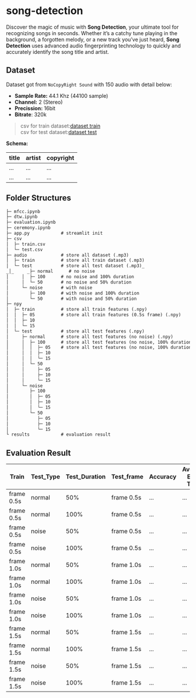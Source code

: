 # song-detection

Discover the magic of music with **Song Detection**, your ultimate tool for recognizing songs in seconds. Whether it’s a catchy tune playing in the background, a forgotten melody, or a new track you’ve just heard, **Song Detection** uses advanced audio fingerprinting technology to quickly and accurately identify the song title and artist.

## Dataset
Dataset got from `NoCopyRight Sound` with 150 audio with detail below:

- **Sample Rate:** 44.1 Khz (44100 sample)
- **Channel:** 2 (Stereo)
- **Precission:** 16bit
- **Bitrate**: 320k

> csv for train dataset:[﻿dataset train](https://docs.google.com/spreadsheets/d/1-JBYn8MiLIcnJwqT2j33H7iEbVIgCUDNdG68yBDW5zc/export?format=csv&id=1-JBYn8MiLIcnJwqT2j33H7iEbVIgCUDNdG68yBDW5zc&gid=1280949540)  
> csv for test dataset:[﻿dataset test](https://docs.google.com/spreadsheets/d/1-JBYn8MiLIcnJwqT2j33H7iEbVIgCUDNdG68yBDW5zc/export?format=csv&id=1-JBYn8MiLIcnJwqT2j33H7iEbVIgCUDNdG68yBDW5zc&gid=328562984) 

**Schema:**

| title | artist | copyright |
| ----- | ----- | ----- |
| ... | ... | ... |
| ... | ... | ... |


## Folder Structures
```markdown
├─ mfcc.ipynb
├─ dtw.ipynb
├─ evaluation.ipynb
├─ ceremony.ipynb
├─ app.py            # streamlit init
├─ csv
│  ├─ train.csv
│  └─ test.csv
├─ audio             # store all dataset (.mp3)
│  ├─ train          # store all train dataset (.mp3)
│  └─ test           # store all test dataset (.mp3)_
_│_     _├─ normal      # no noise
│     │  ├─ 100      # no noise and 100% duration
│     │  └─ 50       # no noise and 50% duration
│     └─ noise       # with noise
│        ├─ 100      # with noise and 100% duration
│        └─ 50       # with noise and 50% duration
├─ npy
│  ├─ train          # store all train features (.npy)
│  │  ├─ 05          # store all train features (0.5s frame) (.npy)
│  │  ├─ 10
│  │  └─ 15
│  └─ test           # store all test features (.npy)
│     ├─ normal      # store all test features (no noise) (.npy)
│     │  ├─ 100      # store all test features (no noise, 100% duration) (.npy)     
│     │  │  ├─ 05    # store all test features (no noise, 100% duration, 0.5s frame) (.npy)
│     │  │  ├─ 10
│     │  │  └─ 15
│     │  └─ 50
│     │     ├─ 05
│     │     ├─ 10
│     │     └─ 15
│     └─ noise
│        ├─ 100
│        │  ├─ 05
│        │  ├─ 10
│        │  └─ 15
│        └─ 50
│           ├─ 05
│           ├─ 10
│           └─ 15
└ results            # evaluation result
```


## Evaluation Result
| Train | Test_Type | Test_Duration | Test_frame | Accuracy | Average Exec Time |
| ----- | ----- | ----- | ----- | ----- | ----- |
| frame 0.5s | normal | 50% | frame 0.5s | ... | ... |
| frame 0.5s | normal | 100% | frame 0.5s | ... | ... |
| frame 0.5s | noise | 50% | frame 0.5s | ... | ... |
| frame 0.5s | noise | 100% | frame 0.5s | ... | ... |
| frame 1.0s | normal | 50% | frame 1.0s | ... | ... |
| frame 1.0s | normal | 100% | frame 1.0s | ... | ... |
| frame 1.0s | noise | 50% | frame 1.0s | ... | ... |
| frame 1.0s | noise | 100% | frame 1.0s | ... | ... |
| frame 1.5s | normal | 50% | frame 1.5s | ... | ... |
| frame 1.5s | normal | 100% | frame 1.5s | ... | ... |
| frame 1.5s | noise | 50% | frame 1.5s | ... | ... |
| frame 1.5s | noise | 100% | frame 1.5s | ... | ... |


